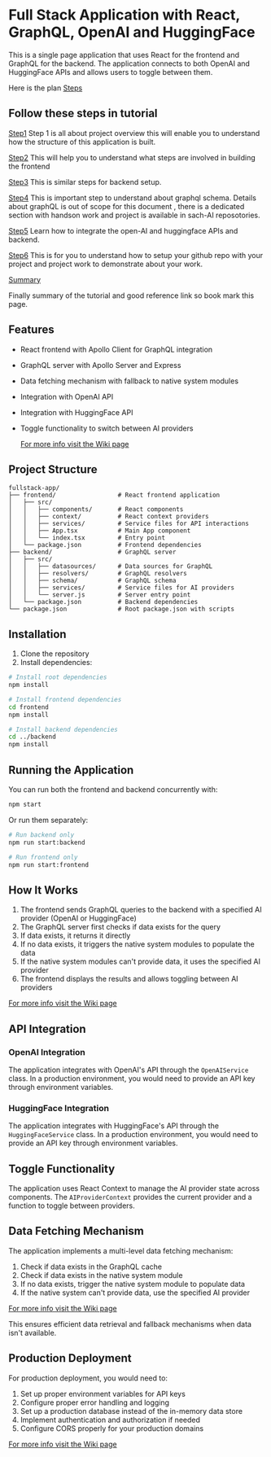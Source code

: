 # Full Stack Application with React, GraphQL, OpenAI and HuggingFace

This is a single page application that uses React for the frontend and GraphQL for the backend. The application connects to both OpenAI and HuggingFace APIs and allows users to toggle between them.

Here is the plan [Steps](./todo.md)

## Follow these steps in tutorial 
[Step1](./tutorial/01-project-overview.md)
Step 1 is all about project overview this will enable you to understand how the structure of this application is built.

[Step2](./tutorial/02-frontend-setup.md)
This will help you to understand what steps are involved in building the frontend

[Step3](./tutorial/03-backend-setup.md)
This is similar steps for backend setup.

[Step4](./tutorial/04-graphql-integration.md)
This is important step to understand about graphql schema. Details about graphQL is out of scope for this document , there is a dedicated section with handson work and project is available in sach-AI reposotories. 

[Step5](./tutorial/05-ai-integration.md)
Learn how to integrate the open-AI and huggingface APIs and backend.

[Step6](./tutorial/06-toggle-and-github.md)
This is for you to understand how to setup your github repo with your project and project work to demonstrate about your work.

[Summary](./tutorial/07-tutorial-summary.md)

Finally summary of the tutorial and good reference link so book mark this page.


## Features

- React frontend with Apollo Client for GraphQL integration
- GraphQL server with Apollo Server and Express
- Data fetching mechanism with fallback to native system modules
- Integration with OpenAI API
- Integration with HuggingFace API
- Toggle functionality to switch between AI providers

  [For more info visit the Wiki page ](https://github.com/SachAI2024/fullstack-ai-app/wiki)

## Project Structure

```
fullstack-app/
├── frontend/                 # React frontend application
│   ├── src/
│   │   ├── components/       # React components
│   │   ├── context/          # React context providers
│   │   ├── services/         # Service files for API interactions
│   │   ├── App.tsx           # Main App component
│   │   └── index.tsx         # Entry point
│   └── package.json          # Frontend dependencies
├── backend/                  # GraphQL server
│   ├── src/
│   │   ├── datasources/      # Data sources for GraphQL
│   │   ├── resolvers/        # GraphQL resolvers
│   │   ├── schema/           # GraphQL schema
│   │   ├── services/         # Service files for AI providers
│   │   └── server.js         # Server entry point
│   └── package.json          # Backend dependencies
└── package.json              # Root package.json with scripts
```

## Installation

1. Clone the repository
2. Install dependencies:

```bash
# Install root dependencies
npm install

# Install frontend dependencies
cd frontend
npm install

# Install backend dependencies
cd ../backend
npm install
```

## Running the Application

You can run both the frontend and backend concurrently with:

```bash
npm start
```

Or run them separately:

```bash
# Run backend only
npm run start:backend

# Run frontend only
npm run start:frontend
```

## How It Works

1. The frontend sends GraphQL queries to the backend with a specified AI provider (OpenAI or HuggingFace)
2. The GraphQL server first checks if data exists for the query
3. If data exists, it returns it directly
4. If no data exists, it triggers the native system modules to populate the data
5. If the native system modules can't provide data, it uses the specified AI provider
6. The frontend displays the results and allows toggling between AI providers

[For more info visit the Wiki page ](https://github.com/SachAI2024/fullstack-ai-app/wiki)

## API Integration

### OpenAI Integration

The application integrates with OpenAI's API through the `OpenAIService` class. In a production environment, you would need to provide an API key through environment variables.

### HuggingFace Integration

The application integrates with HuggingFace's API through the `HuggingFaceService` class. In a production environment, you would need to provide an API key through environment variables.

## Toggle Functionality

The application uses React Context to manage the AI provider state across components. The `AIProviderContext` provides the current provider and a function to toggle between providers.

## Data Fetching Mechanism

The application implements a multi-level data fetching mechanism:

1. Check if data exists in the GraphQL cache
2. Check if data exists in the native system module
3. If no data exists, trigger the native system module to populate data
4. If the native system can't provide data, use the specified AI provider

[For more info visit the Wiki page ](https://github.com/SachAI2024/fullstack-ai-app/wiki)

This ensures efficient data retrieval and fallback mechanisms when data isn't available.

## Production Deployment

For production deployment, you would need to:

1. Set up proper environment variables for API keys
2. Configure proper error handling and logging
3. Set up a production database instead of the in-memory data store
4. Implement authentication and authorization if needed
5. Configure CORS properly for your production domains

[For more info visit the Wiki page ](https://github.com/SachAI2024/fullstack-ai-app/wiki)
